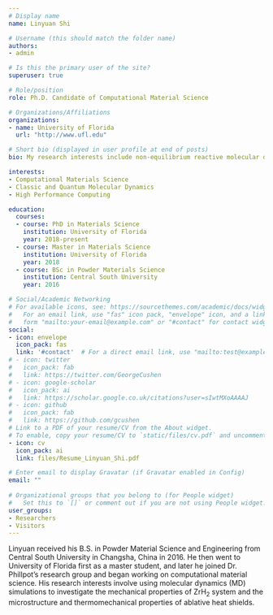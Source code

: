 ```yaml
---
# Display name
name: Linyuan Shi

# Username (this should match the folder name)
authors:
- admin

# Is this the primary user of the site?
superuser: true

# Role/position
role: Ph.D. Candidate of Computational Material Science

# Organizations/Affiliations
organizations:
- name: University of Florida
  url: "http://www.ufl.edu"

# Short bio (displayed in user profile at end of posts)
bio: My research interests include non-equilibrium reactive molecular dynamics simulation and first principles computation.

interests:
- Computational Materials Science
- Classic and Quantum Molecular Dynamics
- High Performance Computing

education:
  courses:
  - course: PhD in Materials Science
    institution: University of Florida
    year: 2018-present
  - course: Master in Materials Science
    institution: University of Florida
    year: 2018
  - course: BSc in Powder Materials Science
    institution: Central South University
    year: 2016

# Social/Academic Networking
# For available icons, see: https://sourcethemes.com/academic/docs/widgets/#icons
#   For an email link, use "fas" icon pack, "envelope" icon, and a link in the
#   form "mailto:your-email@example.com" or "#contact" for contact widget.
social:
- icon: envelope
  icon_pack: fas
  link: '#contact'  # For a direct email link, use "mailto:test@example.org".
# - icon: twitter
#   icon_pack: fab
#   link: https://twitter.com/GeorgeCushen
# - icon: google-scholar
#   icon_pack: ai
#   link: https://scholar.google.co.uk/citations?user=sIwtMXoAAAAJ
# - icon: github
#   icon_pack: fab
#   link: https://github.com/gcushen
# Link to a PDF of your resume/CV from the About widget.
# To enable, copy your resume/CV to `static/files/cv.pdf` and uncomment the lines below.  
- icon: cv
  icon_pack: ai
  link: files/Resume_Linyuan_Shi.pdf

# Enter email to display Gravatar (if Gravatar enabled in Config)
email: ""
  
# Organizational groups that you belong to (for People widget)
#   Set this to `[]` or comment out if you are not using People widget.  
user_groups:
- Researchers
- Visitors
---
```


Linyuan received his B.S. in Powder Material Science and Engineering from Central South University in Changsha, China in 2016. He then went to University of Florida first as a master student, and later he joined Dr. Phillpot’s research group and began working on computational material science. His research interests involve using molecular dynamics (MD) simulations to investigate the mechanical properties of ZrH<sub>2</sub> system and the microstructure and thermomechanical properties of ablative heat shields.
